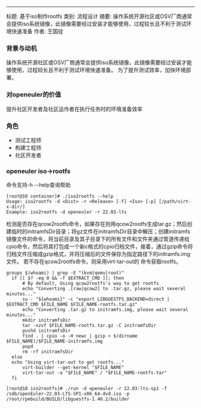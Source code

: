 ---
标题:     基于iso制作rootfs
类别:     流程设计
摘要:     操作系统开源社区或OSV厂商通常会提供iso系统镜像，此镜像需要经过安装才能够使用，过程较长且不利于测试环境快速准备
作者:     王国铨

### 背景与动机
操作系统开源社区或OSV厂商通常会提供iso系统镜像，此镜像需要经过安装才能够使用，过程较长且不利于测试环境快速准备。
为了提升测试效率，加快环境部署。

### 对openeuler的价值
提升社区开发者及社区运作者在执行任务时的环境准备效率


### 角色
- 测试工程师
- 构建工程师
- 社区开发者

### openeuler iso->rootfs
 命令支持-h --help查询帮助
  ```
[root@10 container]# ./iso2rootfs --help
Usage: iso2rootfs -d <Dist> -r <Release> [-f] <Iso> [-p] [/path/virt-x-dir/]
Example: iso2rootfs -d openeuler -r 22.03-lts

  ```
检测是否存在qcow2rootfs命令，如果存在则用qcow2rootfs生成tar.gz；然后创建临时的initramfsDir目录；将gz文件在initramfsDir目录中解压；创建initramfs镜像文件的命令，将当前目录及其子目录下的所有文件和文件夹通过管道传递给cpio命令，然后将其打包成一个新c格式的cpio归档文件，接着，通过gzip命令将归档文件压缩成gzip格式，并将压缩后的文件保存为指定路径下的initramfs.img文件。
若不存在qcow2rootfs命令，则采用virt-tar-out的 命令获取rootfs。
  ```
 groups $(whoami) | grep -E "(kvm|qemu|root)"
    if [[ $? -eq 0 && -f $EXTRACT_CMD ]]; then
        # By default, Using qcow2rootfs's way to get rootfs
        echo "Converting .[raw|qcow2] to .tar.gz, please wait several minutes..."
        su - "${whoami}" -c "export LIBGUESTFS_BACKEND=direct | $EXTRACT_CMD $FILE_NAME $FILE_NAME-rootfs.tar.gz"
        echo "Converting .tar.gz to initramfs.img, please wait several minutes..."
        mkdir initramfsDir
        tar -xzvf $FILE_NAME-rootfs.tar.gz -C initramfsDir
        pushd initramfsDir
        find . | cpio -o -H newc | gzip > $(dirname $FILE_NAME)/$FILE_NAME-initramfs.img
        popd
        rm -rf initramfsDir
    else
	echo "Using virt-tar-out to get rootfs..."
        virt-builder --get-kernel "$FILE_NAME"
        virt-tar-out -a "$FILE_NAME" / "$FILE_NAME-rootfs.tar"
    fi
  ```

  ```
[root@10 iso2rootfs]# ./run -d openeuler -r 22.03-lts-sp1 -f /sdb/openEuler-22.03-LTS-SP1-x86_64-dvd.iso -p /root/rpmbuild/BUILD/libguestfs-1.40.2/builder
  ```

